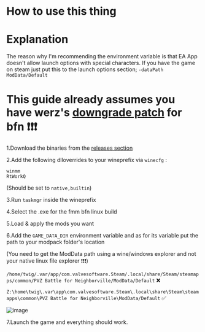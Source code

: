 # How to use this thing

# Explanation

The reason why I'm recommending the environment variable is that EA App doesn't allow launch options with special characters. If you have the game on steam just put this to the launch options section; `-dataPath ModData/Default`

# This guide already assumes you have werz's [downgrade patch](https://www.dropbox.com/scl/fi/57szcf9d5cn83jzedu6jf/PVZBFNPREEAAC.7z?rlkey=9ltff7i5tm7mlavdg8ws26hjx&st=ck880b7u&dl=0) for bfn ❗❗❗

1.Download the binaries from the [releases section](https://github.com/Twig6943/FrostyToolsuiteBFNLinux/releases)

2.Add the following dlloverrides to your wineprefix via `winecfg` :


```
winmm
RtWorkQ
```


(Should be set to `native,builtin`)

3.Run `taskmgr` inside the wineprefix

4.Select the .exe for the fmm bfn linux build

5.Load & apply the mods you want

6.Add the `GAME_DATA_DIR` environment variable and as for its variable put the path to your modpack folder's location

(You need to get the ModData path using a wine/windows explorer and not your native linux file explorer ❗❗❗)

`/home/twig/.var/app/com.valvesoftware.Steam/.local/share/Steam/steamapps/common/PVZ Battle for Neighborville/ModData/Default` ❌

`Z:\home\twig\.var\app\com.valvesoftware.Steam\.local\share\Steam\steamapps\common\PVZ Battle for Neighborville\ModData/Default` ✅

![image](https://github.com/user-attachments/assets/f57cf6a3-9998-4866-b46d-66b4a42f9c1b)

7.Launch the game and everything should work.
